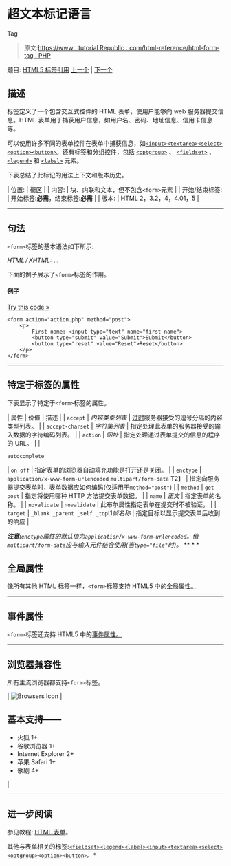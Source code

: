 # 超文本标记语言

<form>Tag

> 原文:[https://www . tutorial Republic . com/html-reference/html-form-tag . PHP](https://www.tutorialrepublic.com/html-reference/html-form-tag.php)

题目: [HTML5 标签引用](html5-tags.php) [上一个](html5-footer-tag.php) | [下一个](html-frame-tag.php)

## 描述

标签定义了一个包含交互式控件的 HTML 表单，使用户能够向 web 服务器提交信息。HTML 表单用于捕获用户信息，如用户名、密码、地址信息、信用卡信息等。

可以使用许多不同的表单控件在表单中捕获信息，如[`<input>`](html-input-tag.php)[`<textarea>`](html-textarea-tag.php)[`<select>`](html-select-tag.php)[`<option>`](html-option-tag.php)[`<button>`](html-button-tag.php)。还有标签和分组控件，包括 [`<optgroup>`](html-optgroup-tag.php) 、 [`<fieldset>`](html-fieldset-tag.php) 、 [`<legend>`](html-legend-tag.php) 和 [`<label>`](html-label-tag.php) 元素。

下表总结了此标记的用法上下文和版本历史。

| 位置: | 街区 |
| 内容: | 块、内联和文本，但不包含`<form>`元素 |
| 开始/结束标签: | 开始标签:**必需**，结束标签:**必需** |
| 版本: | HTML 2，3.2，4，4.01，5 |

* * *

## 句法

`<form>`标签的基本语法如下所示:

*HTML / XHTML:* <form action="*URL*" method="get|post"> ... </form>

下面的例子展示了`<form>`标签的作用。

#### 例子

[Try this code »](../codelab.php?topic=html&file=form-tag "Try this code using online Editor")

```
<form action="action.php" method="post">
    <p>
        First name: <input type="text" name="first-name">
        <button type="submit" value="Submit">Submit</button>
        <button type="reset" value="Reset">Reset</button>
    </p>
</form>
```

* * *

## 特定于标签的属性

下表显示了特定于`<form>`标签的属性。

| 属性 | 价值 | 描述 |
| `accept` | *内容类型列表* | [过时](../definitions.php#obsolete "Not supported in HTML5")服务器接受的逗号分隔的内容类型列表。 |
| `accept-charset` | *字符集列表* | 指定处理此表单的服务器接受的输入数据的字符编码列表。 |
| `action` | *网址* | 指定处理通过表单提交的信息的程序的 URL。 |
| 

```
autocomplete 
```

 | `on
off` | 指定表单的浏览器自动填充功能是打开还是关闭。 |
| `enctype` | `application/x-www-form-urlencoded`
`multipart/form-data`
T2】 | 指定向服务器提交表单时，表单数据应如何编码(仅适用于`method="post"`) |
| `method` | `get
post` | 指定将使用哪种 HTTP 方法提交表单数据。 |
| `name` | *正文* | 指定表单的名称。 |
| `novalidate` | `novalidate` | 此布尔属性指定表单在提交时不被验证。 |
| `target` | `_blank
_parent
_self
_top`t1*帧名称* | 指定目标以显示提交表单后收到的响应 |

 ***注意:**`enctype`属性的默认值为`application/x-www-form-urlencoded`。值`multipart/form-data`应与输入元件结合使用(当`type="file"`时)。*  ** * *

## 全局属性

像所有其他 HTML 标签一样，`<form>`标签支持 HTML5 中的[全局属性。](html5-global-attributes.php)

* * *

## 事件属性

`<form>`标签还支持 HTML5 中的[事件属性。](html5-event-attributes.php)

* * *

## 浏览器兼容性

所有主流浏览器都支持`<form>`标签。

| ![Browsers Icon](../Images/e9331123c77668c1832e541c2fca1002.png) | 

## 基本支持——

*   火狐 1+
*   谷歌浏览器 1+
*   Internet Explorer 2+
*   苹果 Safari 1+
*   歌剧 4+

 |

* * *

## 进一步阅读

参见教程: [HTML 表单](../html-tutorial/html-forms.php)。

其他与表单相关的标签:[`<fieldset>`](html-fieldset-tag.php)[`<legend>`](html-legend-tag.php)[`<label>`](html-label-tag.php)[`<input>`](html-input-tag.php)[`<textarea>`](html-textarea-tag.php)[`<select>`](html-select-tag.php)[`<optgroup>`](html-optgroup-tag.php)[`<option>`](html-option-tag.php)[`<button>`](html-button-tag.php)。* </form>